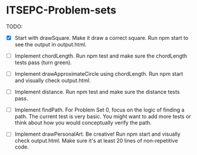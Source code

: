 # ITSEPC-Problem-sets

TODO:

- [x] Start with drawSquare. Make it draw a correct square. Run npm start to see the output in output.html.

- [ ] Implement chordLength. Run npm test and make sure the chordLength tests pass (turn green).

- [ ] Implement drawApproximateCircle using chordLength. Run npm start and visually check output.html.

- [ ] Implement distance. Run npm test and make sure the distance tests pass.

- [ ] Implement findPath. For Problem Set 0, focus on the logic of finding a path. The current test is very basic. You might want to add more tests or think about how you would conceptually verify the path.

- [ ] Implement drawPersonalArt. Be creative! Run npm start and visually check output.html. Make sure it's at least 20 lines of non-repetitive code.
